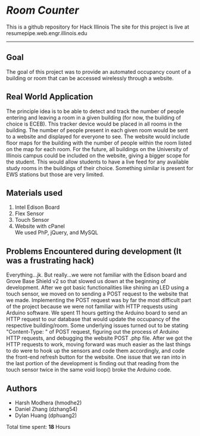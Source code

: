 # *Room Counter*

This is a github repository for Hack Illinois
The site for this project is live at <a> resumepipe.web.engr.illinois.edu </a>
_____________________________________________

## **Goal**
  The goal of this project was to provide an automated occupancy count of a building or room that can be accessed wirelessly through a website.

## **Real World Application**
  The principle idea is to be able to detect and track the number of people entering and leaving a room in a given building (for now, the building of choice is ECEB). This tracker device would be placed in all rooms in the building. The number of people present in each given room would be sent to a website and displayed for everyone to see. The website would include floor maps for the building with the number of people within the room listed on the map for each room. For the future, all buildings on the University of Illinois campus could be included on the website, giving a bigger scope for the student. This would allow students to have a live feed for any available study rooms in the buildings of their choice. Something similar is present for EWS stations but those are very limited.

## **Materials used**
<ol>
  <li> Intel Edison Board </li>
  <li> Flex Sensor </li>
  <li> Touch Sensor </li>
  <li> Website with cPanel </li>
  We used PhP, jQuery, and MySQL
</ol>

## **Problems Encountered during development (It was a frustrating hack)**
  Everything...jk. But really...we were not familiar with the Edison board and Grove Base Shield v2 so that slowed us down at the beginning of development. After we got basic functionalities like shining an LED using a touch sensor, we moved on to sending a POST request to the website that we made. Implementing the POST request was by far the most difficult part of the project because we were not familiar with HTTP requests using Arduino software. We spent 11 hours getting the Arduino board to send an HTTP request to our database that would update the occupancy of the respective building/room. Some underlying issues turned out to be stating "Content-Type: " of POST request, figuring out the process of Arduino HTTP requests, and debugging the website POST .php file. After we got the HTTP requests to work, moving forward was much easier as the last things to do were to hook up the sensors and code them accordingly, and code the front-end refresh button for the website. One issue that we ran into in the last portion of the development is finding out that reading from the touch sensor twice in the same void loop() broke the Arduino code.

## **Authors**
<ul>
    <li> Harsh Modhera (hmodhe2) </li>
    <li> Daniel Zhang (dzhang54) </li>
    <li> Dylan Huang (dphuang2) </li>
</ul>

Total time spent: **18** Hours
